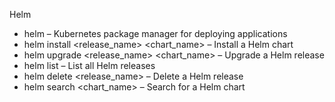 
Helm
- helm – Kubernetes package manager for deploying applications
- helm install <release_name> <chart_name> –
Install a Helm chart
- helm upgrade <release_name> <chart_name> –
Upgrade a Helm release
- helm list – List all Helm releases
- helm delete <release_name> – Delete a Helm release
- helm search <chart_name> – Search for a Helm chart
